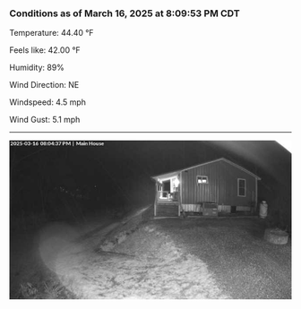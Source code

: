 ### Conditions as of March 16, 2025 at 8:09:53 PM CDT 

Temperature: 44.40 &deg;F

Feels like: 42.00 &deg;F

Humidity: 89%

Wind Direction: NE

Windspeed: 4.5 mph

Wind Gust: 5.1 mph

---

<img src="./images/latest.jpeg"/>

